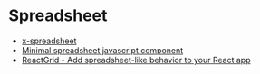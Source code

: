 # Spreadsheet

- [x-spreadsheet](https://github.com/myliang/x-spreadsheet)
- [Minimal spreadsheet javascript component](https://renanlecaro.github.io/importabular/)
- [ReactGrid - Add spreadsheet-like behavior to your React app](https://github.com/silevis/reactgrid)
